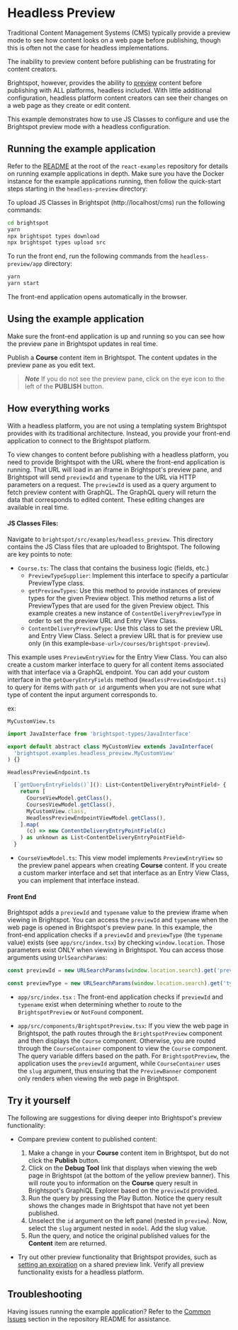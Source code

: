 # Headless Preview

Traditional Content Management Systems (CMS) typically provide a preview mode to see how content looks on a web page before publishing, though this is often not the case for headless implementations. 

The inability to preview content before publishing can be frustrating for content creators.

Brightspot, however, provides the ability to [preview](https://www.brightspot.com/documentation/brightspot-cms-user-guide/latest/preview) content before publishing with ALL platforms, headless included. With little additional configuration, headless platform content creators can see their changes on a web page as they create or edit content.

This example demonstrates how to use JS Classes to configure and use the Brightspot preview mode with a headless configuration. 
## Running the example application
Refer to the [README](/README.md) at the root of the `react-examples` repository for details on running example applications in depth. Make sure you have the Docker instance for the example applications running, then follow the quick-start steps starting in the `headless-preview` directory:

To upload JS Classes in Brightspot (http://localhost/cms) run the following commands:

```sh
cd brightspot
yarn
npx brightspot types download
npx brightspot types upload src
```

To run the front end, run the following commands from the `headless-preview/app` directory:

```sh
yarn
yarn start
```

The front-end application opens automatically in the browser.

## Using the example application
Make sure the front-end application is up and running so you can see how the preview pane in Brightspot updates in real time.

Publish a **Course** content item in Brightspot. The content updates in the preview pane as you edit text.

> **_Note_** If you do not see the preview pane, click on the eye icon to the left of the **PUBLISH** button. 

## How everything works
With a headless platform, you are not using a templating system Brightspot provides with its traditional architecture. Instead, you provide your front-end application to connect to the Brightspot platform. 

To view changes to content before publishing with a headless platform, you need to provide Brightspot with the URL where the front-end application is running. That URL will load in an iframe in Brightspot's preview pane, and Brightspot will send `previewId` and `typename` to the URL via HTTP parameters on a request. The `previewId` is used as a query argument to fetch preview content with GraphQL. The GraphQL query will return the data that corresponds to edited content. These editing changes are available in real time. 

#### JS Classes Files:
Navigate to `brightspot/src/examples/headless_preview`. This directory contains the JS Class files that are uploaded to Brightspot. The following are key points to note:

- `Course.ts`: The class that contains the business logic (fields, etc.)
  - `PreviewTypeSupplier`: Implement this interface to specify a particular PreviewType class. 
  - `getPreviewTypes`: Use this method to provide instances of preview types for the given Preview object. This method returns a list of PreviewTypes that are used for the given Preview object. This example creates a new instance of `ContentDeliveryPreviewType` in order to set the preview URL and Entry View Class. 
  - `ContentDeliveryPreviewType`: Use this class to set the preview URL and Entry View Class. Select a preview URL that is for preview use only (in this example`<base-url>/courses/brightspot-preview`).

This example uses `PreviewEntryView` for the Entry View Class. You can also create a custom marker interface to query for all content items associated with that interface via a GraphQL endpoint. You can add your custom interface in the `getQueryEntryFields` method (`HeadlessPreviewEndpoint.ts`) to query for items with `path` or` id` arguments when you are not sure what type of content the input argument corresponds to.

ex:

`MyCustomView.ts`
```js
import JavaInterface from 'brightspot-types/JavaInterface'

export default abstract class MyCustomView extends JavaInterface(
  'brightspot.examples.headless_preview.MyCustomView'
) {}

```

`HeadlessPreviewEndpoint.ts`

```js
  [`getQueryEntryFields()`](): List<ContentDeliveryEntryPointField> {
    return [
      CourseViewModel.getClass(),
      CoursesViewModel.getClass(),
      MyCustomView.class,
      HeadlessPreviewEndpointViewModel.getClass(),
    ].map(
      (c) => new ContentDeliveryEntryPointField(c)
    ) as unknown as List<ContentDeliveryEntryPointField>
  }
```

- `CourseViewModel.ts`: This view model implements `PreviewEntryView` so the preview panel appears when creating **Course** content. If you create a custom marker interface and set that interface as an Entry View Class, you can implement that interface instead.

#### Front End
Brightspot adds a `previewId` and `typename` value to the preview iframe when viewing in Brightspot. You can access the `previewId` and `typename` when the web page is opened in Brightspot's preview pane. In this example, the front-end application checks if a `previewId` and `previewType` (the `typename` value) exists (see `app/src/index.tsx`) by checking `window.location`. Those parameters exist ONLY when viewing in Brightspot. You can access those arguments using `UrlSearchParams`:

```javascript
const previewId = new URLSearchParams(window.location.search).get('previewId')

const previewType = new URLSearchParams(window.location.search).get('typename')

```

 - `app/src/index.tsx` : The front-end application checks if `previewId` and `typename` exist when determining whether to route to the `BrightspotPreview` or `NotFound` component.

 - `app/src/components/BrightspotPreview.tsx`: If you view the web page in Brightspot, the path routes through the `BrightspotPreview` component and then displays the `Course` component. Otherwise, you are routed through the `CourseContainer` component to view the `Course` component. The query variable differs based on the path. For `BrightspotPreview`, the application uses the `previewId` argument, while `CourseContainer` uses the `slug` argument, thus ensuring that the `PreviewBanner` component only renders when viewing the web page in Brightspot.

## Try it yourself
The following are suggestions for diving deeper into Brightspot's preview functionality:

- Compare preview content to published content:
    1. Make a change in your **Course** content item in Brightspot, but do not click the **Publish** button.  
    2. Click on the **Debug Tool** link that displays when viewing the web page in Brightspot (at the bottom of the yellow preview banner). This will route you to information on the **Course** query result in Brightspot's GraphiQL Explorer based on the `previewId` provided. 
    3. Run the query by pressing the Play Button. Notice the query result shows the changes made in Brightspot that have not yet been published. 
    4. Unselect the `id` argument on the left panel (nested in `preview`). Now, select the `slug` argument nested in `model`. Add the slug value. 
    5. Run the query, and notice the original published values for the **Content** item are returned.

- Try out other preview functionality that Brightspot provides, such as [setting an expiration](https://www.brightspot.com/documentation/brightspot-cms-user-guide/working-with-shared-previews) on a shared preview link. Verify all preview functionality exists for a headless platform. 

## Troubleshooting
Having issues running the example application? Refer to the [Common Issues](/README.md) section in the repository README for assistance.
